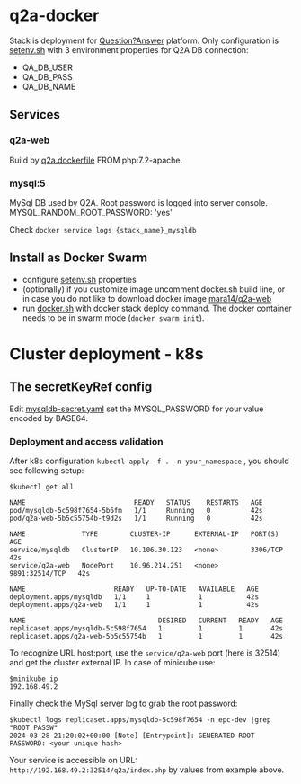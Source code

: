 # q2a-docker

Stack is deployment for [Question?Answer](https://docs.question2answer.org/) platform. Only configuration
is [setenv.sh](./setenv.sh) with 3 environment properties for Q2A DB connection:

* QA_DB_USER
* QA_DB_PASS
* QA_DB_NAME

## Services

### q2a-web

Build by [q2a.dockerfile](./q2a.dockerfile) FROM php:7.2-apache.

### mysql:5

MySql DB used by Q2A. Root password is logged into server console.
MYSQL_RANDOM_ROOT_PASSWORD: 'yes'

Check ```docker service logs {stack_name}_mysqldb```

## Install as Docker Swarm

* configure [setenv.sh](./setenv.sh) properties
* (optionally) if you customize image uncomment docker.sh build line, or in case you do not like to download docker
  image [mara14/q2a-web](https://hub.docker.com/r/mara14/q2a-web)
* run [docker.sh](./docker.sh) with docker stack deploy command. The docker container needs to be in swarm
  mode (```docker swarm init```).

# Cluster deployment - k8s

## The secretKeyRef config

Edit [mysqldb-secret.yaml](./k8s/mysqldb-secret.yaml) set the MYSQL_PASSWORD for your value encoded by BASE64.

### Deployment and access validation

After k8s configuration ```kubectl apply -f . -n your_namespace``` , you should see following setup:

```
$kubectl get all

NAME                           READY   STATUS    RESTARTS   AGE
pod/mysqldb-5c598f7654-5b6fm   1/1     Running   0          42s
pod/q2a-web-5b5c55754b-t9d2s   1/1     Running   0          42s

NAME              TYPE        CLUSTER-IP      EXTERNAL-IP   PORT(S)          AGE
service/mysqldb   ClusterIP   10.106.30.123   <none>        3306/TCP         42s
service/q2a-web   NodePort    10.96.214.251   <none>        9891:32514/TCP   42s

NAME                      READY   UP-TO-DATE   AVAILABLE   AGE
deployment.apps/mysqldb   1/1     1            1           42s
deployment.apps/q2a-web   1/1     1            1           42s

NAME                                 DESIRED   CURRENT   READY   AGE
replicaset.apps/mysqldb-5c598f7654   1         1         1       42s
replicaset.apps/q2a-web-5b5c55754b   1         1         1       42s
```

To recognize URL host:port, use the ```service/q2a-web``` port (here is 32514) and get the cluster external IP. In case
of minicube use:

```
$minikube ip
192.168.49.2
```

Finally check the MySql server log to grab the root password:

```
$kubectl logs replicaset.apps/mysqldb-5c598f7654 -n epc-dev |grep "ROOT PASSW"
2024-03-28 21:20:02+00:00 [Note] [Entrypoint]: GENERATED ROOT PASSWORD: <your unique hash>
```

Your service is accessible on URL: ```http://192.168.49.2:32514/q2a/index.php``` by values from example above.